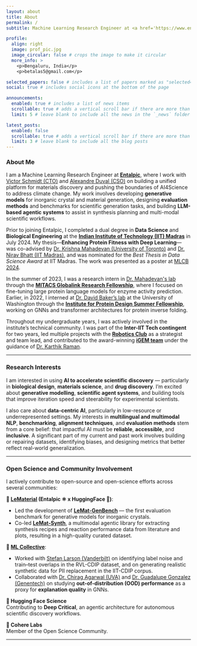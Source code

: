 ```yaml
---
layout: about
title: About
permalink: /
subtitle: Machine Learning Research Engineer at <a href='https://www.entalpic.ai/'>Entalpic</a>

profile:
  align: right
  image: prof_pic.jpg
  image_circular: false # crops the image to make it circular
  more_info: >
    <p>Bengaluru, India</p>
    <p>betalas5@gmail.com</p>

selected_papers: false # includes a list of papers marked as "selected={true}"
social: true # includes social icons at the bottom of the page

announcements:
  enabled: true # includes a list of news items
  scrollable: true # adds a vertical scroll bar if there are more than 3 news items
  limit: 5 # leave blank to include all the news in the `_news` folder

latest_posts:
  enabled: false
  scrollable: true # adds a vertical scroll bar if there are more than 3 new posts items
  limit: 3 # leave blank to include all the blog posts
---
```


### About Me

I am a Machine Learning Research Engineer at [**Entalpic**](https://entalpic.ai/), where I work with [Victor Schmidt (CTO)](https://vict0rs.ch/) and [Alexandre Duval (CSO)](https://alexduvalinho.github.io/) on building a unified platform for materials discovery and pushing the boundaries of AI4Science to address climate change. My work involves developing **generative models** for inorganic crystal and material generation, designing **evaluation methods** and benchmarks for scientific generation tasks, and building **LLM-based agentic systems** to assist in synthesis planning and multi-modal scientific workflows.

Prior to joining Entalpic, I completed a dual degree in **Data Science** and **Biological Engineering** at the [**Indian Institute of Technology (IIT) Madras**](https://www.iitm.ac.in/) in July 2024. My thesis—**Enhancing Protein Fitness with Deep Learning**—was co-advised by [Dr. Krishna Mahadevan (University of Toronto)](https://chem-eng.utoronto.ca/faculty-staff/faculty-members/radhakrishnan-mahadevan/) and [Dr. Nirav Bhatt (IIT Madras)](https://biotech.iitm.ac.in/innerfaculty.php?fname=Nirav%20P%20Bhatt), and was nominated for the _Best Thesis in Data Science Award_ at IIT Madras. The work was presented as a poster at [MLCB 2024](https://sites.google.com/cs.washington.edu/mlcb2024/).

In the summer of 2023, I was a research intern in [Dr. Mahadevan's lab](https://lmse.utoronto.ca/) through the [**MITACS Globalink Research Fellowship**](https://www.mitacs.ca/our-programs/globalink-research-internship-students/), where I focused on fine-tuning large protein language models for enzyme activity prediction. Earlier, in 2022, I interned at [Dr. David Baker’s lab](https://www.bakerlab.org/) at the University of Washington through the [**Institute for Protein Design Summer Fellowship**](https://www.ipd.uw.edu/undergraduate-research/), working on GNNs and transformer architectures for protein inverse folding.

Throughout my undergraduate years, I was actively involved in the institute’s technical community. I was part of the **Inter-IIT Tech contingent** for two years, led multiple projects with the [**Robotics Club**](https://cfi.iitm.ac.in/clubs/ibot-club) as a strategist and team lead, and contributed to the award-winning [**iGEM team**](https://cfi.iitm.ac.in/competition-teams/igem) under the guidance of [Dr. Karthik Raman](https://ramanlab.github.io/people/karthik-raman/).

---

### Research Interests

I am interested in using **AI to accelerate scientific discovery** — particularly in **biological design**, **materials science**, and **drug discovery**. I’m excited about **generative modelling**, **scientific agent systems**, and building tools that improve iteration speed and steerability for experimental scientists.

I also care about **data-centric AI**, particularly in low-resource or underrepresented settings. My interests in **multilingual and multimodal NLP**, **benchmarking**, **alignment techniques**, and **evaluation methods** stem from a core belief: that impactful AI must be **reliable**, **accessible**, and **inclusive**. A significant part of my current and past work involves building or repairing datasets, identifying biases, and designing metrics that better reflect real-world generalization.

---

### Open Science and Community Involvement

I actively contribute to open-source and open-science efforts across several communities:

**🔹 [LeMaterial](https://lematerial.org/) (Entalpic ⚛️ x HuggingFace 🤗)**:

- Led the development of [**LeMat-GenBench**](https://github.com/LeMaterial/lemat-genbench) — the first evaluation benchmark for generative models for inorganic crystals.
- Co-led [**LeMat-Synth**](https://github.com/LeMaterial/lematerial-llm-synthesis), a multimodal agentic library for extracting synthesis recipes and reaction performance data from literature and plots, resulting in a high-quality curated dataset.

**🔹 [ML Collective](https://mlcollective.org/)**:

- Worked with [Stefan Larson (Vanderbilt)](https://gxlarson.github.io/) on identifying label noise and train–test overlaps in the RVL-CDIP dataset, and on generating realistic synthetic data for PII replacement in the IIT-CDIP corpus.
- Collaborated with [Dr. Chirag Agarwal (UVA)](https://chirag-agarwall.github.io/) and [Dr. Guadalupe Gonzalez (Genentech)](https://www.guadalupegonzalez.io/) on studying **out-of-distribution (OOD) performance** as a proxy for **explanation quality** in GNNs.

**🔹 Hugging Face Science**  
Contributing to **Deep Critical**, an agentic architecture for autonomous scientific discovery workflows.

**🔹 Cohere Labs**  
Member of the Open Science Community.

---

<!-- Write your biography here. Tell the world about yourself. Link to your favorite [subreddit](http://reddit.com). You can put a picture in, too. The code is already in, just name your picture `prof_pic.jpg` and put it in the `img/` folder.

Put your address / P.O. box / other info right below your picture. You can also disable any of these elements by editing `profile` property of the YAML header of your `_pages/about.md`. Edit `_bibliography/papers.bib` and Jekyll will render your [publications page](/al-folio/publications/) automatically.

Link to your social media connections, too. This theme is set up to use [Font Awesome icons](https://fontawesome.com/) and [Academicons](https://jpswalsh.github.io/academicons/), like the ones below. Add your Facebook, Twitter, LinkedIn, Google Scholar, or just disable all of them. -->
